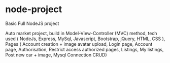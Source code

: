 # node-project
Basic Full NodeJS project

Auto market project, build in Model-View-Controller (MVC) method, tech used ( NodeJs, Express, MySql, Javascript, Bootstrap, jQuery, HTML, CSS ),  Pages ( Account creation + image avatar upload, Login page, Account page, Authorisation, Restrict access authorized pages, Listings, My listings,  Post new car + image, Mysql Connection CRUD)
